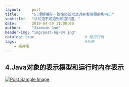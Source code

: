 ```yaml
---
layout:     post
title:      "5.理解缓存一致性协议以及对并发编程的影响示"
subtitle:   "从知道不知道到知道知道。"
date:       2019-04-29 11:00:00
author:     "Jianxin Guo"
header-img: "img/post-bg-04.jpg"
catalog: true                       # 是否归档
tags:                               #标签
    - 高并发
--- 
```

## 4.Java对象的表示模型和运行时内存表示

<a href="#">
    <img src="{{ site.baseurl }}/img/5-理解缓存一致性协议以及对并发编程的影响.jpg" alt="Post Sample Image">
</a>